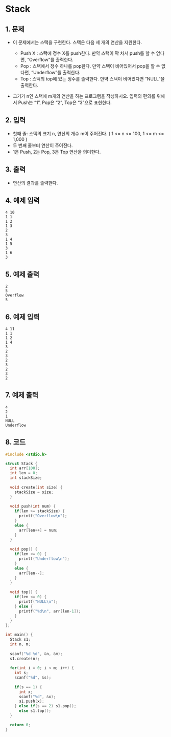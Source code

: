 # Stack #

## 1. 문제
- 이 문제에서는 스택을 구현한다. 스택은 다음 세 개의 연산을 지원한다.
  - Push X : 스택에 정수 X를 push한다. 만약 스택이 꽉 차서 push를 할 수 없다면, “Overflow”를 출력한다.
  - Pop : 스택에서 정수 하나를 pop한다. 만약 스택이 비어있어서 pop을 할 수 없다면, “Underflow”를 출력한다.
  - Top : 스택의 top에 있는 정수를 출력한다. 만약 스택이 비어있다면 “NULL”을 출력한다.

- 크기가 n인 스택에 m개의 연산을 하는 프로그램을 작성하시오. 입력의 편의를 위해서 Push는 “1”, Pop은 “2”, Top은 “3”으로 표현한다.

## 2. 입력

- 첫째 줄: 스택의 크기 n, 연산의 개수 m이 주어진다. ( 1 <= n <= 100, 1 <= m <= 1,000 )
- 두 번째 줄부터 연산이 주어진다.
- 1은 Push, 2는 Pop, 3은 Top 연산을 의미한다.  

## 3. 출력
- 연산의 결과를 출력한다.

## 4. 예제 입력
```
4 10
1 1
1 2
1 3
2
3
1 4
1 5
3
1 6
3
```

## 5. 예제 출력
```
2
5
Overflow
5
```

## 6. 예제 입력

```
4 11
1 1
1 2
1 4
3
2
3
2
3
2
3
2
```

## 7. 예제 출력

```
4
2
1
NULL
Underflow
```

## 8. 코드

```c++
#include <stdio.h>

struct Stack {
  int arr[100];
  int len = 0;
  int stackSize;
  
  void create(int size) {
    stackSize = size;
  }
  
  void push(int num) {
    if(len >= stackSize) {
      printf("Overflow\n");
    }
    else {
      arr[len++] = num;
    }
  }
  
  void pop() {
    if(len <= 0) {
      printf("Underflow\n");
    }
    else {
      arr[len--];
    }
  }
  
  void top() {
    if(len <= 0) {
      printf("NULL\n");
    } else {
      printf("%d\n", arr[len-1]);
    }
  }
};

int main() {
  Stack s1;
  int n, m;
  
  scanf("%d %d", &n, &m);
  s1.create(n);
  
  for(int i = 0; i < m; i++) {
    int s;
    scanf("%d", &s);
    
    if(s == 1) {
      int x;
      scanf("%d", &x);
      s1.push(x);
    } else if(s == 2) s1.pop();
      else s1.top();
  }

  return 0;
}
```
